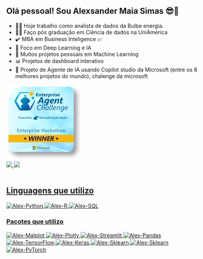 ## Olá pessoal! Sou Alexsander Maia Simas 😎👋

- 👨‍💻 Hoje trabalho como analista de dados da Bulbe energia.
- 🕵️‍♂️ Faço pós graduação em Ciência de dados na UniAmérica 
- ✔️ MBA em Business Inteligence 📈
- 🌱 Foco em Deep Learning e IA
- 📡 Muitos projetos pessoais em Machine Learning
- 📊 Projetos de dashboard interativo
- 🤖 Projeto de Agente de IA usando Copilot studio da Microsoft (entre os 8 melhores projetos do mundo), chalenge da microsoft

<div>
<a href="https://www.credly.com/badges/9aefd9cd-1078-4cbf-acaf-0d10e12b586a/public_url">
  <img src="badges/enterprise-agent-challenge-winner.png" alt="Enterprise Agent Challenge Winner" width="200"/>
</a>
  
</div>

<div>
  <a href="https://github.com/alexmaiasimas07">
  <img height="170em" src="https://github-readme-stats.vercel.app/api?username=alexsimas07&show_icons=true&theme=tokyonight&include_all_commits=true&rank_icon=github"/>
  <img height="170em" src="https://github-readme-stats.vercel.app/api/top-langs/?username=alexsimas07&layout=compact&langs_counts=2&theme=tokyonight"/>
<div>  

<div style="display: inline_block"><br>
  <h2 align"center"><u>Linguagens que utilizo</u></h2>
  <img align="center" alt="Alex-Python" height="90" width="100" src="https://cdn.jsdelivr.net/gh/devicons/devicon@latest/icons/python/python-original-wordmark.svg" />
  <img align="center" alt="Alex-R" height="70" width="80" src="https://cdn.jsdelivr.net/gh/devicons/devicon@latest/icons/r/r-original.svg" />
  <img align="center" alt="Alex-SQL" height="70" width="80" src="https://cdn.jsdelivr.net/gh/devicons/devicon@latest/icons/azuresqldatabase/azuresqldatabase-original.svg" />
  <h3 align"center"><u>Pacotes que utilizo</u></h3>
  <img align="center" alt="Alex-Matplot" height="70" width="80" src="https://cdn.jsdelivr.net/gh/devicons/devicon@latest/icons/matplotlib/matplotlib-original-wordmark.svg" />
  <img align="center" alt="Alex-Plotly" height="70" width="80" src="https://cdn.jsdelivr.net/gh/devicons/devicon@latest/icons/plotly/plotly-original-wordmark.svg" />
  <img align="center" alt="Alex-Streamlit" height="70" width="80" src="https://cdn.jsdelivr.net/gh/devicons/devicon@latest/icons/streamlit/streamlit-plain-wordmark.svg" />
  <img align="center" alt="Alex-Pandas" height="70" width="80" src="https://cdn.jsdelivr.net/gh/devicons/devicon@latest/icons/pandas/pandas-original-wordmark.svg" />
  <img align="center" alt="Alex-TensorFlow" height="70" width="80" src="https://cdn.jsdelivr.net/gh/devicons/devicon@latest/icons/tensorflow/tensorflow-original.svg" />
  <img align="center" alt="Alex-Keras" height="70" width="80" src="https://cdn.jsdelivr.net/gh/devicons/devicon@latest/icons/keras/keras-original.svg" />
  <img align="center" alt="Alex-Sklearn" height="70" width="80" src="https://cdn.jsdelivr.net/gh/devicons/devicon@latest/icons/scikitlearn/scikitlearn-original.svg" />
  <img align="center" alt="Alex-Sklearn" height="70" width="80" src="https://cdn.jsdelivr.net/gh/devicons/devicon@latest/icons/numpy/numpy-plain-wordmark.svg" />
  <img align="center" alt="Alex-PyTorch" height="70" width="80" src="https://cdn.jsdelivr.net/gh/devicons/devicon@latest/icons/pytorch/pytorch-plain-wordmark.svg" />
</div>
